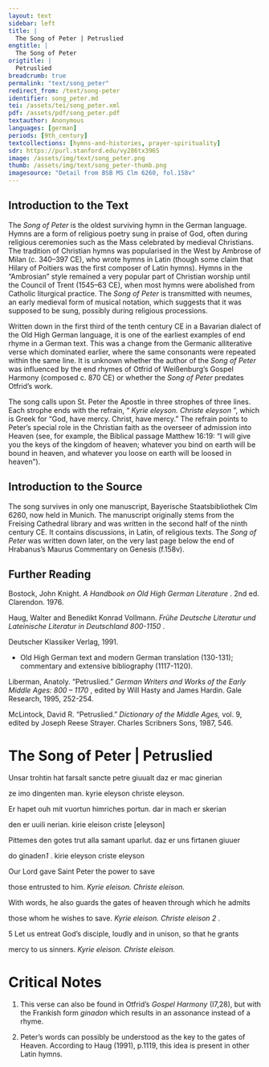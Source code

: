 ```yaml
---
layout: text
sidebar: left
title: |
  The Song of Peter | Petruslied
engtitle: |
  The Song of Peter
origtitle: |
  Petruslied
breadcrumb: true
permalink: "text/song_peter"
redirect_from: /text/song-peter
identifier: song_peter.md
tei: /assets/tei/song_peter.xml
pdf: /assets/pdf/song_peter.pdf
textauthor: Anonymous
languages: [german]
periods: [9th_century]
textcollections: [hymns-and-histories, prayer-spirituality]
sdr: https://purl.stanford.edu/vy286tx3965
image: /assets/img/text/song_peter.png
thumb: /assets/img/text/song_peter-thumb.png
imagesource: "Detail from BSB MS Clm 6260, fol.158v"
---
```

<h2>Introduction to the Text</h2>
<p>The <i> Song of Peter </i> is the oldest surviving hymn in the German language. Hymns are a form of religious poetry sung in praise of God, often during religious ceremonies such as the Mass celebrated by medieval Christians. The tradition of Christian hymns was popularised in the West by Ambrose of Milan (c. 340–397 CE), who wrote hymns in Latin (though some claim that Hilary of Poitiers was the first composer of Latin hymns). Hymns in the “Ambrosian” style remained a very popular part of Christian worship until the Council of Trent (1545–63 CE), when most hymns were abolished from Catholic liturgical practice. The <i> Song of Peter </i> is transmitted with neumes, an early medieval form of musical notation, which suggests that it was supposed to be sung, possibly during religious processions.</p>

<p>Written down in the first third of the tenth century CE in a Bavarian dialect of the Old High German language, it is one of the earliest examples of end rhyme in a German text. This was a change from the Germanic alliterative verse which dominated earlier, where the same consonants were repeated within the same line. It is unknown whether the author of the <i> Song of Peter </i> was influenced by the end rhymes of Otfrid of Weißenburg’s Gospel Harmony (composed c. 870 CE) or whether the <i> Song of Peter </i> predates Otfrid’s work.</p>

<p>The song calls upon St. Peter the Apostle in three strophes of three lines. Each strophe ends with the refrain, “<i> Kyrie eleyson. Christe eleyson</i> ”, which is Greek for “God, have mercy. Christ, have mercy.” The refrain points to Peter’s special role in the Christian faith as the overseer of admission into Heaven (see, for example, the Biblical passage Matthew 16:19: “I will give you the keys of the kingdom of heaven; whatever you bind on earth will be bound in heaven, and whatever you loose on earth will be loosed in heaven”).</p>

<h2>Introduction to the Source</h2>
<p>The song survives in only one manuscript, Bayerische Staatsbibliothek Clm 6260, now held in Munich. The manuscript originally stems from the Freising Cathedral library and was written in the second half of the ninth century CE. It contains discussions, in Latin, of religious texts. The <i> Song of Peter </i> was written down later, on the very last page below the end of Hrabanus’s Maurus Commentary on Genesis (f.158v).</p>

<h2>Further Reading</h2>
<p>Bostock, John Knight. <i> A Handbook on Old High German Literature</i> . 2nd ed. Clarendon. 1976.</p>
<p>Haug, Walter and Benedikt Konrad Vollmann. <i> Frühe Deutsche Literatur und Lateinische Literatur in Deutschland 800-1150</i> .</p>
<p>Deutscher Klassiker Verlag, 1991.</p>
<ul id="l1">
<li>
<p>Old High German text and modern German translation (130-131); commentary and extensive bibliography (1117-1120).</p>
</li>
</ul>
<p>Liberman, Anatoly. “Petruslied.” <i> German Writers and Works of the Early Middle Ages: 800 – 1170</i> , edited by Will Hasty and James Hardin. Gale Research, 1995, 252-254.</p>
<p>McLintock, David R. “Petruslied.” <i> Dictionary of the Middle Ages, </i> vol. 9, edited by Joseph Reese Strayer. Charles Scribners Sons, 1987, 546.</p>
<h1>The Song of Peter | Petruslied</h1>

<p>Unsar trohtin hat farsalt sancte petre giuualt daz er mac ginerian</p>

<p>ze imo dingenten man. kyrie eleyson christe eleyson.</p>

<p>Er hapet ouh mit vuortun himriches portun. dar in mach er skerian</p>

<p>den er uuili nerian. kirie eleison criste [eleyson]</p>

<p>Pittemes den gotes trut alla samant uparlut. daz er uns firtanen giuuer</p>

<p>do ginaden<em>1</em> . kirie eleyson criste eleyson</p>
<p>Our Lord gave Saint Peter the power to save</p>

<p>those entrusted to him. <i> Kyrie eleison. Christe eleison.</i></p>

<p>With words, he also guards the gates of heaven through which he admits</p>

<p>those whom he wishes to save. <i> Kyrie eleison. Christe eleison</i> <em>2 .</em></p>

<p>5 Let us entreat God’s disciple, loudly and in unison, so that he grants</p>

<p>mercy to us sinners. <i> Kyrie eleison. Christe eleison.</i></p>

<h1>Critical Notes</h1>

<ol id="l2">
<li>
<p>This verse can also be found in Otfrid’s <i> Gospel Harmony </i> (I7,28), but with the Frankish form <i> ginadon </i> which results in an assonance instead of a rhyme.</p>
</li>
<li>
<p>Peter’s words can possibly be understood as the key to the gates of Heaven. According to Haug (1991), p.1119, this idea is present in other Latin hymns.</p>
</li>
</ol>
